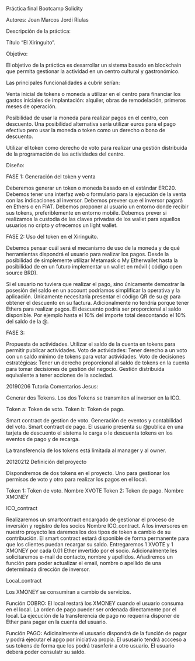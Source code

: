 Práctica final Bootcamp Solidity


Autores:
Joan Marcos
Jordi Riulas

Descripción de la práctica:

Título “El Xiringuito”.

Objetivo:

El objetivo de la práctica es desarrollar un sistema basado en blockchain que permita gestionar la actividad en un centro cultural y gastronómico.

Las principales funcionalidades a cubrir serían:

Venta inicial de tokens o moneda a utilizar en el centro para financiar los gastos iniciales de implantación: alquiler, obras de remodelación, primeros meses de operación.

Posibilidad de usar la moneda para realizar pagos en el centro, con descuento. Una posibilidad alternativa sería utilizar euros para el pago efectivo pero usar la moneda o token como un derecho o bono de descuento.
 
Utilizar el token como derecho de voto para realizar una gestión distribuida de la programación de las actividades del centro. 


Diseño:

FASE 1: Generación del token y venta

Deberemos generar un token o moneda basado en el estándar ERC20.
Debemos tener una interfaz web o formulario para la ejecución de la venta con las indicaciones al inversor.
Debemos preveer que el inversor pagará en Ethers o en FIAT.
Debemos proponer al usuario un entorno donde recibir sus tokens, preferiblemente en entorno mobile.
Debemos prever si realizamos la custodia de las claves privadas de los wallet para aquellos usuarios no cripto y ofrecemos un light wallet.

FASE 2: Uso del token en el Xiringuito.

Debemos pensar cuál será el mecanismo de uso de la moneda y de qué herramientas dispondrá el usuario para realizar los pagos. Desde la posibilidad de simplemente utilizar Metamask o My Etherwallet hasta la posibilidad de en un futuro implementar un wallet en móvil ( código open source BRD).

Si el usuario no tuviera que realizar el pago, sino únicamente demostrar la posesión del saldo en un account podríamos simplificar la operativa y la aplicación. Únicamente necesitaría presentar el código QR de su @ para obtener el descuento en su factura. Adicionalmente no tendría porque tener Ethers para realizar pagos. El descuento podría ser proporcional al saldo disponible. Por ejemplo hasta el 10% del importe total descontando el 10% del saldo de la @.

FASE 3:

Propuesta de actividades. Utilizar el saldo de la cuenta en tokens para permitir publicar actividades.
Voto de actividades: Tener derecho a un voto con un saldo mínimo de tokens para votar actividades.
Voto de decisiones estratégicas: Tener un derecho proporcional al saldo de tokens en la cuenta para tomar decisiones de gestión del negocio. Gestión distribuida equivalente a tener acciones de la sociedad.


20190206 Tutoria Comentarios Jesus:

Generar dos Tokens. Los dos Tokens se transmiten al inversor en la ICO.

Token a: Token de voto.
Token b: Token de pago.

Smart contract de gestion de voto. Generación de eventos y contabilidad del voto.
Smart contract de pago. El usuario presenta su @publica en una tarjeta de descuento el sistema le carga o le descuenta tokens en los eventos de pago y de recarga.

La transferencia de los tokens está limitada al manager y al owner.


20120212 Definición del proyecto

Dispondremos de dos tokens en el proyecto. Uno para gestionar los permisos de voto y otro para realizar los pagos en el local.

Token 1: Token de voto. Nombre XVOTE
Token 2: Token de pago. Nombre XMONEY

ICO_contract

Realizaremos un smartcontract encargado de gestionar el proceso de inversión y registro de los socios Nombre ICO_contract.
A los inversores en nuestro proyecto les daremos los dos tipos de token a cambio de su contribución. El smart contract estará disponible de forma permanente para que los clientes puedan recargar su saldo.
Entregaremos  1 XVOTE y 1 XMONEY por cada 0.01 Ether invertido por el socio. Adicionalmente les solicitaremos e-mail de contacto, nombre y apellidos. 
Añadiremos un función para poder actualizar el email, nombre o apellido de una determinada dirección de inversor.

Local_contract

Los XMONEY se consumiran a cambio de servicios.

Función COBRO: 
El local restará los XMONEY cuando el usuario consuma en el local. La orden de pago pueder ser ordenada directamente por el local. La ejecución de la transferencia de pago no requerira disponer de Ether para pagar en la cuenta del usuario.

Función PAGO: 
Adicinalmente el ususario dispondrá de la función de pagar y podrá ejecutar el apgo por iniciativa propia.
El ususario tendrá accceso a sus tokens de forma que los podrá trasnferir a otro usuario.
El usuario deberá poder consulatr su saldo.


